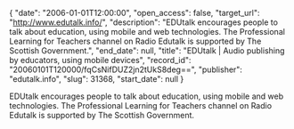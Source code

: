 {
  "date": "2006-01-01T12:00:00", 
  "open_access": false, 
  "target_url": "http://www.edutalk.info/", 
  "description": "EDUtalk encourages people to talk about education, using mobile and web technologies. The Professional Learning for Teachers channel on Radio Edutalk is supported by The Scottish Government.", 
  "end_date": null, 
  "title": "EDUtalk | Audio publishing by educators, using mobile devices", 
  "record_id": "20060101T120000/fqCsNifDUZ2jn2tUkS8deg==", 
  "publisher": "edutalk.info", 
  "slug": 31368, 
  "start_date": null
}

EDUtalk encourages people to talk about education, using mobile and web technologies. The Professional Learning for Teachers channel on Radio Edutalk is supported by The Scottish Government.